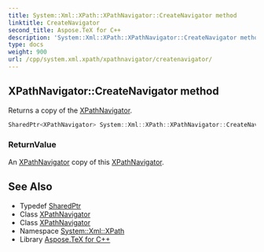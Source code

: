 ```yaml
---
title: System::Xml::XPath::XPathNavigator::CreateNavigator method
linktitle: CreateNavigator
second_title: Aspose.TeX for C++
description: 'System::Xml::XPath::XPathNavigator::CreateNavigator method. Returns a copy of the XPathNavigator in C++.'
type: docs
weight: 900
url: /cpp/system.xml.xpath/xpathnavigator/createnavigator/
---
```

## XPathNavigator::CreateNavigator method


Returns a copy of the [XPathNavigator](../).

```cpp
SharedPtr<XPathNavigator> System::Xml::XPath::XPathNavigator::CreateNavigator() override
```


### ReturnValue

An [XPathNavigator](../) copy of this [XPathNavigator](../).

## See Also

* Typedef [SharedPtr](../../../system/sharedptr/)
* Class [XPathNavigator](../)
* Class [XPathNavigator](../)
* Namespace [System::Xml::XPath](../../)
* Library [Aspose.TeX for C++](../../../)
